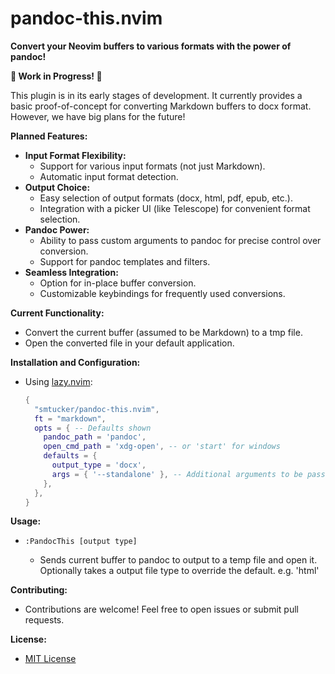 # pandoc-this.nvim

**Convert your Neovim buffers to various formats with the power of pandoc!**

**🚧 Work in Progress! 🚧**

This plugin is in its early stages of development. It currently provides a basic
proof-of-concept for converting Markdown buffers to docx format. However, we
have big plans for the future!

**Planned Features:**

- **Input Format Flexibility:**
  - Support for various input formats (not just Markdown).
  - Automatic input format detection.
- **Output Choice:**
  - Easy selection of output formats (docx, html, pdf, epub, etc.).
  - Integration with a picker UI (like Telescope) for convenient format
    selection.
- **Pandoc Power:**
  - Ability to pass custom arguments to pandoc for precise control over
    conversion.
  - Support for pandoc templates and filters.
- **Seamless Integration:**
  - Option for in-place buffer conversion.
  - Customizable keybindings for frequently used conversions.

**Current Functionality:**

- Convert the current buffer (assumed to be Markdown) to a tmp file.
- Open the converted file in your default application.

**Installation and Configuration:**

- Using [lazy.nvim](https://github.com/folke/lazy.nvim):

  ```lua
  {
    "smtucker/pandoc-this.nvim",
    ft = "markdown",
    opts = { -- Defaults shown
      pandoc_path = 'pandoc',
      open_cmd_path = 'xdg-open', -- or 'start' for windows
      defaults = {
        output_type = 'docx',
        args = { '--standalone' }, -- Additional arguments to be passed to pandoc
      },
    },
  }
  ```

**Usage:**

- `:PandocThis [output type]`

  - Sends current buffer to pandoc to output to a temp file and open it.
    Optionally takes a output file type to override the default. e.g. 'html'

**Contributing:**

- Contributions are welcome! Feel free to open issues or submit pull requests.

**License:**

- [MIT License](LICENSE)

